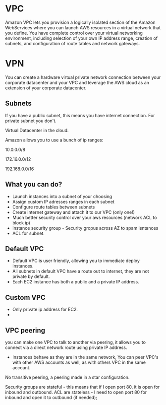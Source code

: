 # VPC

Amazon VPC lets you provision a logically isolated section of the Amazon WebServices where you can launch AWS resources in a virtual network that you define. You have complete control over your virtual networking environment, including selection of your own IP address range, creation of subnets, and configuration of route tables and network gateways.

# VPN
 You can create a hardware virtual private network connection between your corporate datacenter and your VPC and leverage the AWS cloud as an extension of your corporate datacenter.


## Subnets

If you have a public subnet, this means you have internet connection. For private subnet you don't.

Virtual Datacenter in the cloud.


Amazon allows you to use a bunch of ip ranges:

10.0.0.0/8 

172.16.0.0/12

192.168.0.0/16

## What you can do?

* Launch instances into a subnet of your choosing
* Assign custom IP adresses ranges in each subnet
* Configure route tables between subnets
* Create internet gateway and attach it to our VPC (only one!)
* Much better security control over your aws resources (network ACL to block ip)
* instance security group - Security gropus across AZ to spam isntances
* ACL for subnet.

## Default VPC

* Default VPC is user friendly, allowing you to immediate deploy instances. 
* All subnets in default VPC have a route out to internet, they are not private by default.
* Each EC2 instance has both a public and a private IP address.

## Custom VPC
* Only private ip address for EC2.
* 

## VPC peering
you can make one VPC to talk to another via peering, it allows you to connect via a direct network route using private IP address. 
* Instances behave as they are in the same network, You can peer VPC's with other AWS accounts as well, as with others VPC in the same account.

No transitive peering, a peering made in a star configuration.

Security groups are stateful - this means that if I open port 80, it is open for inbound and outbound.
ACL are  stateless - I need to open port 80 for inbound and open it to outbound (if needed);




